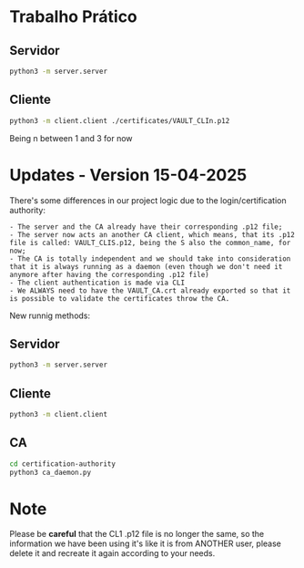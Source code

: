 # Trabalho Prático

## Servidor

```bash
python3 -m server.server
```

## Cliente

```bash
python3 -m client.client ./certificates/VAULT_CLIn.p12

```

Being n between 1 and 3 for now

# Updates - Version 15-04-2025
There's some differences in our project logic due to the login/certification authority:

    - The server and the CA already have their corresponding .p12 file;
    - The server now acts an another CA client, which means, that its .p12 file is called: VAULT_CLIS.p12, being the S also the common_name, for now;
    - The CA is totally independent and we should take into consideration that it is always running as a daemon (even though we don't need it anymore after having the corresponding .p12 file)
    - The client authentication is made via CLI
    - We ALWAYS need to have the VAULT_CA.crt already exported so that it is possible to validate the certificates throw the CA.

New runnig methods:

## Servidor

```bash
python3 -m server.server
```

## Cliente

```bash
python3 -m client.client

```

## CA

```bash
cd certification-authority
python3 ca_daemon.py

```

# Note

Please be **careful** that the CL1 .p12 file is no longer the same, so the information we have been using it's like it is from ANOTHER user, please delete it and recreate it again according to your needs.